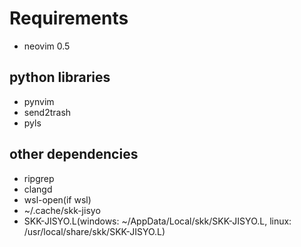 # Requirements
- neovim 0.5

## python libraries
- pynvim
- send2trash
- pyls

## other dependencies
- ripgrep
- clangd
- wsl-open(if wsl)
- ~/.cache/skk-jisyo
- SKK-JISYO.L(windows: ~/AppData/Local/skk/SKK-JISYO.L, linux: /usr/local/share/skk/SKK-JISYO.L)
